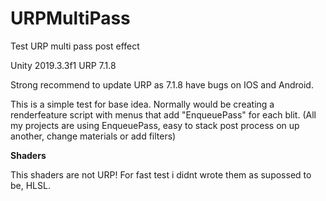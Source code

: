 # URPMultiPass
Test URP multi pass post effect


Unity 2019.3.3f1
URP 7.1.8

Strong recommend to update URP as 7.1.8 have bugs on IOS and Android.

This is a simple test for base idea.
Normally would be creating a renderfeature script with menus that add "EnqueuePass" for each blit. (All my projects are using EnqueuePass, easy to stack post process on up another, change materials or add filters)

**Shaders**

This shaders are not URP! For fast test i didnt wrote them as supossed to be, HLSL.
